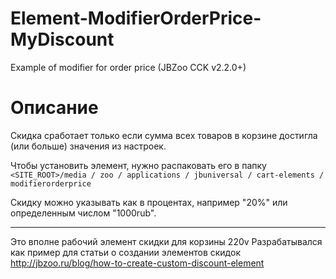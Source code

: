 # Element-ModifierOrderPrice-MyDiscount
Example of modifier for order price (JBZoo CCK v2.2.0+)

# Описание
Скидка сработает только если сумма всех товаров в корзине достигла (или больше) значения из настроек.

Чтобы установить элемент, нужно распаковать его в папку
`<SITE_ROOT>/media / zoo / applications / jbuniversal / cart-elements / modifierorderprice`

Скидку можно указывать как в процентах, например "20%" или определенным числом "1000rub".

----
 
Это вполне рабочий элемент скидки для корзины 220v
Разрабатывался как пример для статьи о создании элементов скидок
http://jbzoo.ru/blog/how-to-create-custom-discount-element

